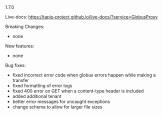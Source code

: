 1.7.0

Live-docs: https://tapis-project.github.io/live-docs/?service=GlobusProxy

Breaking Changes:
 - none

New features:
 - none

Bug fixes:
 - fixed incorrect error code when globus errors happen while making a transfer
 - fixed formatting of error logs
 - fixed 400 error on GET when a content-type header is included
 - added additional tenant
 - better error messages for uncaught exceptions
 - change schema to allow for larger file sizes
